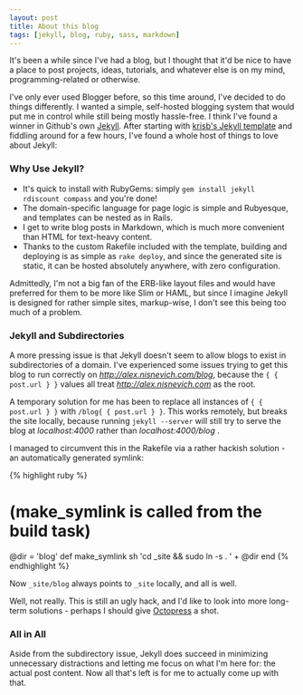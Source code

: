 ```yaml
---
layout: post
title: About this blog
tags: [jekyll, blog, ruby, sass, markdown]
---
```


It's been a while since I've had a blog, but I thought that it'd be nice to have a place to post projects,
ideas, tutorials, and whatever else is on my mind, programming-related or otherwise.

I've only ever used Blogger before, so this time around, I've decided to do things differently. I wanted a
simple, self-hosted blogging system that would put me in control while still being mostly hassle-free. I think
I've found a winner in Github's own [Jekyll](https://github.com/mojombo/jekyll). After starting with
[krisb's Jekyll template](https://github.com/krisb/jekyll-template) and fiddling around for a few hours, I've
found a whole host of things to love about Jekyll:

### Why Use Jekyll?

- It's quick to install with RubyGems: simply `gem install jekyll rdiscount compass` and you're done!
- The domain-specific language for page logic is simple and Rubyesque, and templates can be nested as in Rails.
- I get to write blog posts in Markdown, which is much more convenient than HTML for text-heavy content.
- Thanks to the custom Rakefile included with the template, building and deploying is as simple as `rake deploy`,
  and since the generated site is static, it can be hosted absolutely anywhere, with zero configuration.

Admittedly, I'm not a big fan of the ERB-like layout files and would have preferred for them to be more like
Slim or HAML, but since I imagine Jekyll is designed for rather simple sites, markup-wise, I don't see this
being too much of a problem.

### Jekyll and Subdirectories

A more pressing issue is that Jekyll doesn't seem to allow blogs to exist in subdirectories of a domain. I've
experienced some issues trying to get this blog to run correctly on
_http://alex.nisnevich.com/blog_, because the `{ { post.url } }` values all treat
_http://alex.nisnevich.com_ as the root.

A temporary solution for me has been to replace all instances of `{ { post.url } }` with `/blog{ { post.url } }`.
This works remotely, but breaks the site locally, because running `jekyll --server` will still try to serve the
blog at _localhost:4000_ rather than _localhost:4000/blog_ .

I managed to circumvent this in the Rakefile via a rather hackish solution - an automatically generated symlink:

{% highlight ruby %}
# (make_symlink is called from the build task)
@dir = 'blog'
def make_symlink
  sh 'cd _site && sudo ln -s . ' + @dir
end
{% endhighlight %}

Now `_site/blog` always points to `_site` locally, and all is well.

Well, not really. This is still an ugly hack, and I'd like to look into more long-term solutions - perhaps I should give
[Octopress](http://octopress.org/) a shot.

### All in All

Aside from the subdirectory issue, Jekyll does succeed in minimizing unnecessary distractions and letting me focus
on what I'm here for: the actual post content. Now all that's left is for me to actually come up with that.
